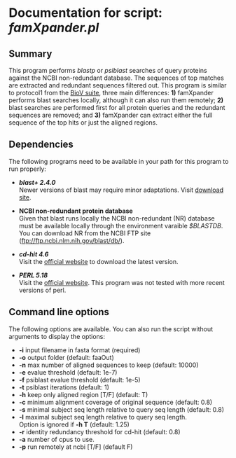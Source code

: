 # Documentation for script: _famXpander.pl_

## Summary
This program performs _blastp_ or _psiblast_ searches of query proteins 
against the NCBI non-redundant database. The sequences of top matches
are extracted and redundant sequences filtered out. This program is 
similar to protocol1 from the [BioV suite](https://github.com/SaierLaboratory/BioVx), 
three main differences: **1)** famXpander performs blast searches locally,
although it can also run them remotely; **2)** blast searches are performed 
first for all protein queries and the redundant sequences are removed; 
and **3)** famXpander can extract either the full sequence of the top hits 
or just the aligned regions.

## Dependencies
The following programs need to be available in your path for this 
program to run properly:

* **_blast+ 2.4.0_**  
Newer versions of blast may require minor adaptations. Visit 
[download site](https://blast.ncbi.nlm.nih.gov/Blast.cgi?PAGE_TYPE=BlastDocs&DOC_TYPE=Download). 

* **NCBI non-redundant protein database**  
Given that blast runs locally the NCBI non-redundant (NR) database
must be available locally through the environment varaible _$BLASTDB_. 
You can download NR from the NCBI FTP site (ftp://ftp.ncbi.nlm.nih.gov/blast/db/).

* **_cd-hit 4.6_**  
Visit the [official website](http://weizhongli-lab.org/cd-hit/) to 
download the latest version.

* **_PERL 5.18_**  
Visit the [official website](https://www.perl.org/). This program 
was not tested with more recent versions of perl.

## Command line options
The following options are available. You can also run the 
script without arguments to display the options:

- **-i** input filename in fasta format (required)  
- **-o** output folder (default: faaOut)  
- **-n** max number of aligned sequences to keep (default: 10000)  
- **-e** evalue threshold (default: 1e-7)  
- **-f** psiblast evalue threshold (default: 1e-5)  
- **-t** psiblast iterations (default: 1)  
- **-h** keep only aligned region [T/F] (default: T)  
- **-c** minimum alignment coverage of original sequence (default: 0.8)  
- **-s** minimal subject seq length relative to query seq length (default: 0.8)  
- **-l** maximal subject seq length relative to query seq length.  
  Option is ignored if **-h T** (default: 1.25) 
- **-r** identity redundancy threshold for cd-hit (default: 0.8)  
- **-a** number of cpus to use.  
- **-p** run remotely at ncbi [T/F] (default F)  

